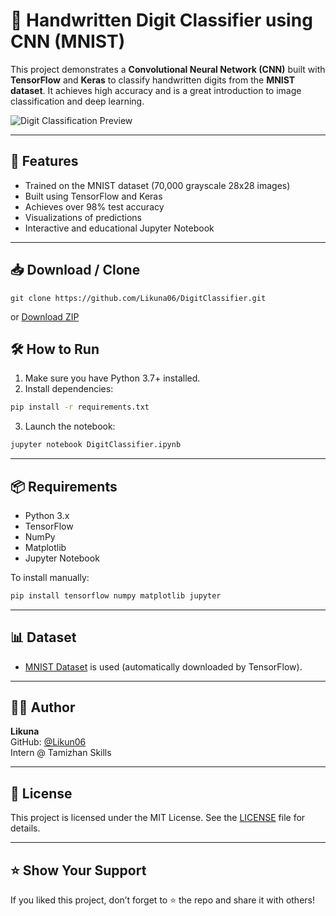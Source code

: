 
# 🧠 Handwritten Digit Classifier using CNN (MNIST)

This project demonstrates a **Convolutional Neural Network (CNN)** built with **TensorFlow** and **Keras** to classify handwritten digits from the **MNIST dataset**. It achieves high accuracy and is a great introduction to image classification and deep learning.

![Digit Classification Preview](https://upload.wikimedia.org/wikipedia/commons/2/27/MnistExamples.png)

---

## 🚀 Features

- Trained on the MNIST dataset (70,000 grayscale 28x28 images)
- Built using TensorFlow and Keras
- Achieves over 98% test accuracy
- Visualizations of predictions
- Interactive and educational Jupyter Notebook

---

## 📥 Download / Clone

```
git clone https://github.com/Likuna06/DigitClassifier.git
```

or [Download ZIP](https://github.com/Likuna06/DigitClassifier/archive/refs/heads/main.zip)


## 🛠️ How to Run

1. Make sure you have Python 3.7+ installed.
2. Install dependencies:

```bash
pip install -r requirements.txt
```

3. Launch the notebook:

```bash
jupyter notebook DigitClassifier.ipynb
```

---

## 📦 Requirements

- Python 3.x
- TensorFlow
- NumPy
- Matplotlib
- Jupyter Notebook

To install manually:

```bash
pip install tensorflow numpy matplotlib jupyter
```

---

## 📊 Dataset

- [MNIST Dataset](http://yann.lecun.com/exdb/mnist/) is used (automatically downloaded by TensorFlow).

---

## 🙋‍♂️ Author

**Likuna**  
GitHub: [@Likun06](https://github.com/Likuna06)  
Intern @ Tamizhan Skills

---

## 📄 License

This project is licensed under the MIT License. See the [LICENSE](LICENSE) file for details.

---

## ⭐️ Show Your Support

If you liked this project, don’t forget to ⭐️ the repo and share it with others!
